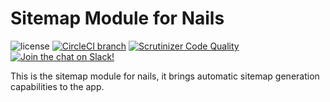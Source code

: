 # Sitemap Module for Nails

![license](https://img.shields.io/badge/license-MIT-green.svg)
[![CircleCI branch](https://img.shields.io/circleci/project/github/nails/module-sitemap.svg)](https://circleci.com/gh/nails/module-sitemap)
[![Scrutinizer Code Quality](https://scrutinizer-ci.com/g/nails/module-sitemap/badges/quality-score.png)](https://scrutinizer-ci.com/g/nails/module-sitemap)
[![Join the chat on Slack!](https://now-examples-slackin-rayibnpwqe.now.sh/badge.svg)](https://nails-app.slack.com/shared_invite/MTg1NDcyNjI0ODcxLTE0OTUwMzA1NTYtYTZhZjc5YjExMQ)

This is the sitemap module for nails, it brings automatic sitemap generation capabilities to the app.
